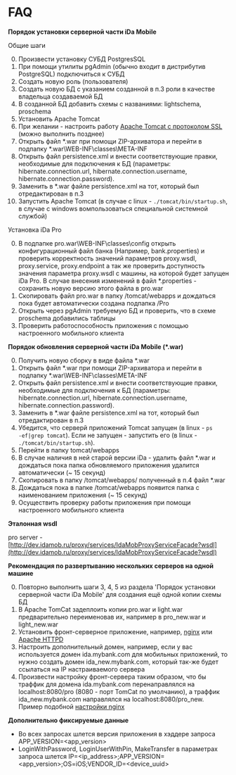 # FAQ

**Порядок установки серверной части iDa Mobile**

Общие шаги

0. Произвести установку СУБД PostgresSQL
0. При помощи утилиты pgAdmin (обычно входит в дистрибутив PostgreSQL) подключиться к СУБД
0. Создать новую роль (пользователя)
0. Создать новую БД с указанием созданной в п.3 роли в качестве владельца создаваемой БД
0. В созданной БД добавить схемы с названиями: lightschema, proschema
0. Установить Apache Tomcat
0. При желании - настроить работу [Apache Tomcat с протоколом SSL](http://habrahabr.ru/post/134453/) (можно выполнить позднее)
0. Открыть файл *.war при помощи ZIP-архиватора и перейти в подпапку *.war\WEB-INF\classes\META-INF
0. Открыть файл persistence.xml и внести соответствующие правки, необходимые для подключения к БД (параметры: hibernate.connection.url, hibernate.connection.username, hibernate.connection.password).
0. Заменить в *.war файле persistence.xml на тот, который был отредактирован в п.3
0. Запустить Apache Tomcat (в случае с linux - <code>./tomcat/bin/startup.sh</code>, в случае с windows вомпользоваться специальной системной службой)

Установка iDa Pro

0. В подпапке pro.war\WEB-INF\classes\config открыть конфигурационный файл банка (Например, bank.properties) и проверить корректность значений параметров proxy.wsdl, proxy.service, proxy.endpoint а так же проверить доступность значения параметра proxy.wsdl с машины, на которой будет запущен iDa Pro. В случае внесения изменений в файл *.properties - сохранить новую версию этого файла в pro.war
0. Скопировать файл pro.war в папку /tomcat/webapps и дождаться пока будет автоматически создана подпапка /Pro
0. Открыть через pgAdmin требуемую БД и проверить, что в схеме proschema добавились таблицы
0. Проверить работоспособность приложения с помощью настроенного мобильного клиента

**Порядок обновления серверной части iDa Mobile (*.war)**

0. Получить новую сборку в виде файла *.war
0. Открыть файл *.war при помощи ZIP-архиватора и перейти в подпапку *.war\WEB-INF\classes\META-INF
0. Открыть файл persistence.xml и внести соответствующие правки, необходимые для подключения к БД (параметры: hibernate.connection.url, hibernate.connection.username, hibernate.connection.password).
0. Заменить в *.war файле persistence.xml на тот, который был отредактирован в п.3
0. Убедится, что серверй приложений Tomcat запущен (в linux - <code>ps -ef|grep tomcat</code>). Если не запущен - запустить его (в linux - <code>./tomcat/bin/startup.sh</code>).
0. Перейти в папку tomcat/webapps
0. В случае наличия в ней старой версии iDa - удалить файл *.war и дождаться пока папка обновляемого приложения удалится автоматически (~ 15 секунд)
0. Скопировать в папку /tomcat/webapps/ полученный в п.4 файл *.war
0. Дождаться пока в папке /tomcat/webapps появится папка с наименованием приложения (~ 15 секунд)
0. Осуществить проверку работы приложения при помощи настроенного мобильного клиента

**Эталонная wsdl**

pro server - [http://dev.idamob.ru/proxy/services/IdaMobProxyServiceFacade?wsdl](http://dev.idamob.ru/proxy/services/IdaMobProxyServiceFacade?wsdl)

**Рекомендация по развертыванию нескольких серверов на одной машине**

0. Повторно выполнить шаги 3, 4, 5 из раздела 'Порядок установки серверной части iDa Mobile' для создания ещё одной копии схемы БД
0. В Apache TomCat задеплоить копии pro.war и light.war предварительно переименовав их, например в pro_new.war и light_new.war
0. Установить фронт-серверное приложение, например, [nginx](https://nginx.org/ru/) или [Apache HTTPD](https://httpd.apache.org)
0. Настроить дополнительный домен, например, если у вас используется домен ida.mybank.com для мобильных приложений, то нужно создать домен ida_new.mybank.com, который так-же будет ссылаться на IP настраиваемого сервера
0. Произвести настройку фронт-сервера таким образом, что бы траффик для домена ida.mybank.com перенаправлялся на localhost:8080/pro (8080 - порт TomCat по умолчанию), а траффик ida_new.mybank.com направлялся на localhost:8080/pro_new. Пример подобной [настройки nginx](http://serverfault.com/questions/536576/nginx-how-do-i-forward-a-http-request-to-another-port)

**Дополнительно фиксируемые данные**

- Во всех запросах шлется версия приложения в хэддере запроса APP_VERSION=<app_version>
- LoginWithPassword, LoginUserWithPin, MakeTransfer в параметрах запроса шлется IP=<ip_address>;APP_VERSION=<app_version>;OS=iOS;VENDOR_ID=<device_uuid>
